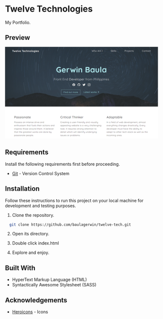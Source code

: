 # Twelve Technologies

My Portfolio.

## Preview

![Twelve Technologies](twelve-technologies.PNG)

## Requirements

Install the following requirements first before proceeding.

- [Git](https://git-scm.com/) - Version Control System

## Installation

Follow these instructions to run this project on your local machine for development and testing purposes.

1. Clone the repository.

```bash
  git clone https://github.com/baulagerwin/twelve-tech.git
```

2. Open its directory.

3. Double click index.html

4. Explore and enjoy.

## Built With

- HyperText Markup Language (HTML)
- Syntactically Awesome Stylesheet (SASS)

## Acknowledgements

- [Heroicons](https://heroicons.com/) - Icons
